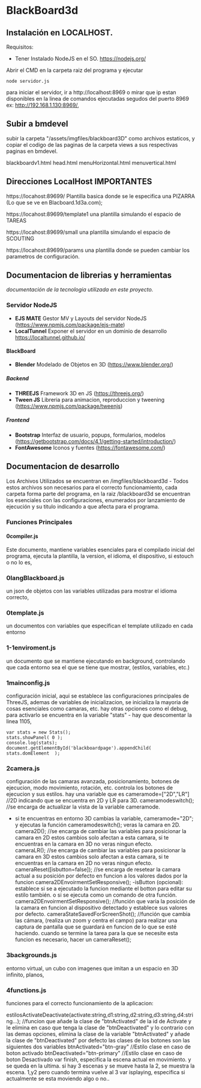 # BlackBoard3d

## Instalación en LOCALHOST.
Requisitos:
 - Tener Instalado NodeJS en el SO. https://nodejs.org/

 Abrir el CMD en la carpeta raiz del programa y ejecutar
 ```
node servidor.js
 ```
para iniciar el servidor, ir a http://localhost:8969 o mirar que ip estan disponibles en la linea de comandos ejecutadas segudos del puerto 8969 ex: http://192.168.1.130:8969/,


## Subir a bmdevel
subir la carpeta "/assets/imgfiles/blackboard3D" como archivos estaticos, y copiar el codigo de las paginas de la carpeta views a sus respectivas paginas en bmdevel.

blackboardv1.html
head.html
menuHorizontal.html
menuvertical.html

## Direcciones LocalHost IMPORTANTES
https://locahost:89699/ Plantilla basica donde se le especifica una PIZARRA (Lo que se ve en Blacboard.1d3a.com);

https://locahost:89699/template1 una plantilla simulando el espacio de TAREAS

https://locahost:89699/small una plantilla simulando el espacio de SCOUTING

https://locahost:89699/params una plantilla donde se pueden cambiar los parametros de configuración.

## Documentacion de librerias y herramientas
*documentación de la tecnologia utilizada en este proyecto.*
### Servidor NodeJS
- **EJS MATE** Gestor MV y Layouts del servidor NodeJS (https://www.npmjs.com/package/ejs-mate)
- **LocalTunnel** Exponer el servidor en un dominio de desarrollo https://localtunnel.github.io/
#### BlackBoard
- **Blender** Modelado de Objetos en 3D (https://www.blender.org/)
##### Backend
- **THREEJS** Framework 3D en JS (https://threejs.org/)
- **Tween JS** Libreria para animacion, reproduccion y tweening (https://www.npmjs.com/package/tweenjs)
##### Frontend
- **Bootstrap** Interfaz de usuario, popups, formularios, modelos (https://getbootstrap.com/docs/4.1/getting-started/introduction/)
- **FontAwesome** Iconos y fuentes (https://fontawesome.com/)


## Documentacion de desarrollo

Los Archivos Utilizados se encuentran en /imgfiles/blackboard3d - Todos estos archivos son necesarios para el correcto funcionamiento, cada carpeta forma parte del programa,
en la raiz /blackboard3d se encuentran los esenciales con las configuraciones, enumerados por lanzamiento de ejecución y su titulo indicando a que afecta para el programa.

### Funciones Principales

#### 0compiler.js

Este documento, mantiene variables esenciales para el compilado inicial del programa, ejecuta la plantilla, la version, el idioma, el dispositivo, si estouch o no lo es,


### 0langBlackboard.js
un json de objetos con las variables utilizadas para mostrar el idioma correcto,

### 0template.js
un documentos con variables que especifican el template utilizado en cada entorno

### 1-1enviroment.js
un documento que se mantiene ejecutando en background, controlando que cada entorno sea el que se tiene que mostrar, (estilos, variables, etc.)

### 1mainconfig.js
configuración inicial, aqui se establece las configuraciones principales de ThreeJS, ademas de variables de inicializacion, se inicializa la mayoria de cosas esenciales como camaras, etc.
hay otras opciones como el debug, para activarlo se encuentra en la variable "stats" - hay que descomentar la linea 1105,
 ```
var stats = new Stats();
stats.showPanel( 0 );
console.log(stats);
document.getElementById('blackboardpage').appendChild( stats.domElement  );
```

### 2camera.js
configuración de las camaras avanzada, posicionamiento, botones de ejecucion, modo movimiento, rotación, etc. controla los botones de ejecucion y sus estilos.
hay una variable que es cameramode=["2D","LR"] //2D indicando que se encuentra en 2D y LR para 3D.
cameramodeswitch(); //se encarga de actualizar la vista de la variable cameramode.
 - si te encuentras en entorno 3D cambias la variable, cameramode="2D"; y ejecutas la función cameramodeswitch(); veras la camara en 2D.
camera2D(); //se encarga de cambiar las variables para posicionar la camara en 2D estos cambios solo afectan a esta camara, si te encuentras en la camara en 3D no veras ningun efecto.  
cameraLR(); //se encarga de cambiar las variables para posicionar la camara en 3D estos cambios solo afectan a esta camara, si te encuentras en la camara en 2D no veras ningun efecto.  
cameraReset([isbutton=false]); //se encarga de resetear la camara actual a su posición por defecto en funcion a los valores dados por la funcion camera2DEnvoirmentSetResponsive();
 -isButton (opcional): establece si se a ejecutado la funcion mediante el botton para editar su estilo también. o si se ejecuta como un comando de otra función.
camera2DEnvoirmentSetResponsive(); //función que varia la posición de la camara en funcion al dispositivo detectado y establece sus valores por defecto.
cameraStateSavedForScreenShot(); //función que cambia las cámara, (realiza un zoom y centra el campo) para realizar una captura de pantalla que se guardará en funcion de lo que se esté haciendo.
cuando se termine la tarea para la que se necesite esta funcion es necesario, hacer un cameraReset();

### 3backgrounds.js
entorno virtual, un cubo con imagenes que imitan a un espacio en 3D infinito, planos,  

### 4functions.js
funciones para el correcto funcionamiento de la aplicacion:

estilosActivateDeactivate(activate:string,d1:string,d2:string,d3:string,d4:string...); //funcion que añade la clase de "btnActivated" de la id de Activate y le elimina en caso que tenga
la clase de "btnDeactivated" y lo contrario con las demas opciones, elimina la clase de la variable "btnActivated" y añade la clase de "btnDeactivated" por defecto las clases de los botones
son las siguientes dos variables
btnActivated="btn-gray" //Estilo clase en caso de boton activado
btnDeactivated="btn-primary" //Estilo clase en caso de boton Desactivado
var finish, especifica la escena actual en movimiento. y se queda en la ultima. si hay 3 escenas y se mueve hasta la 2, se muestra la escena. 1,y2 pero cuando termina vuelve al 3
var isplaying, especifica si actualmente se esta moviendo algo o no..
